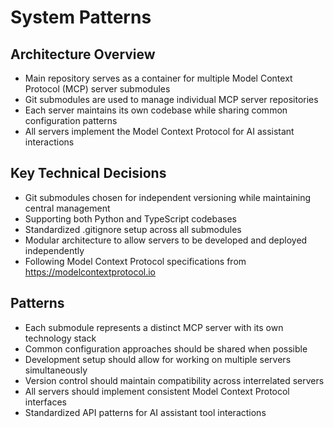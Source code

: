 # System Patterns

## Architecture Overview
- Main repository serves as a container for multiple Model Context Protocol (MCP) server submodules
- Git submodules are used to manage individual MCP server repositories
- Each server maintains its own codebase while sharing common configuration patterns
- All servers implement the Model Context Protocol for AI assistant interactions

## Key Technical Decisions
- Git submodules chosen for independent versioning while maintaining central management
- Supporting both Python and TypeScript codebases
- Standardized .gitignore setup across all submodules
- Modular architecture to allow servers to be developed and deployed independently
- Following Model Context Protocol specifications from https://modelcontextprotocol.io

## Patterns
- Each submodule represents a distinct MCP server with its own technology stack
- Common configuration approaches should be shared when possible
- Development setup should allow for working on multiple servers simultaneously
- Version control should maintain compatibility across interrelated servers
- All servers should implement consistent Model Context Protocol interfaces
- Standardized API patterns for AI assistant tool interactions 